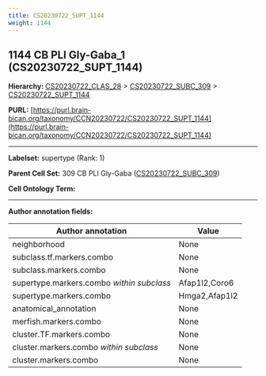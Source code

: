 ```yaml
---
title: CS20230722_SUPT_1144
weight: 1144
---
```

## 1144 CB PLI Gly-Gaba_1 (CS20230722_SUPT_1144)
<b>Hierarchy: </b>
[CS20230722_CLAS_28](../CS20230722_CLAS_28) >
[CS20230722_SUBC_309](../CS20230722_SUBC_309) >
[CS20230722_SUPT_1144](../CS20230722_SUPT_1144)

**PURL:** [https://purl.brain-bican.org/taxonomy/CCN20230722/CS20230722_SUPT_1144](https://purl.brain-bican.org/taxonomy/CCN20230722/CS20230722_SUPT_1144)

---


**Labelset:** supertype (Rank: 1)

**Parent Cell Set:** 309 CB PLI Gly-Gaba ([CS20230722_SUBC_309](../CS20230722_SUBC_309))



**Cell Ontology Term:** 

[MARKER GENES.]: #


---

[TRANSFERRED ANNOTATIONS.]: #


[AUTHOR ANNOTATION FIELDS.]: #


**Author annotation fields:**

| Author annotation | Value |
|-------------------|-------|
|neighborhood|None|
|subclass.tf.markers.combo|None|
|subclass.markers.combo|None|
|supertype.markers.combo _within subclass_|Afap1l2,Coro6|
|supertype.markers.combo|Hmga2,Afap1l2|
|anatomical_annotation|None|
|merfish.markers.combo|None|
|cluster.TF.markers.combo|None|
|cluster.markers.combo _within subclass_|None|
|cluster.markers.combo|None|
